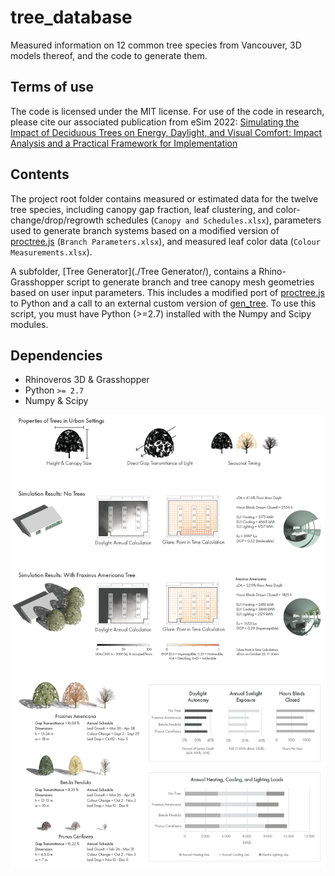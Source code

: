 # tree_database
Measured information on 12 common tree species from Vancouver, 3D models thereof, and the code to generate them.


## Terms of use
The code is licensed under the MIT license. For use of the code in research, please cite our associated publication from eSim 2022: [Simulating the Impact of Deciduous Trees on Energy, Daylight, and Visual Comfort: Impact Analysis and a Practical Framework for Implementation](https://www.dropbox.com/s/4klonawms9kbud0/Pan%20%26%20Jakubiec%20-%20Simulating%20the%20Impact%20of%20Deciduous%20Trees%20on%20Energy%2C%20Daylight%2C%20and%20Visual%20Comfort-%20Impact%20Analysis%20and%20a%20Practical%20Framework%20for%20Implementation.pdf?dl=1)


## Contents
The project root folder contains measured or estimated data for the twelve tree species, including canopy gap fraction, leaf clustering, and color-change/drop/regrowth schedules (`Canopy and Schedules.xlsx`), parameters used to generate branch systems based on a modified version of [proctree.js](https://github.com/supereggbert/proctree.js/) (`Branch Parameters.xlsx`), and measured leaf color data (`Colour Measurements.xlsx`).

A subfolder, [Tree Generator](./Tree Generator/), contains a Rhino-Grasshopper script to generate branch and tree canopy mesh geometries based on user input parameters. This includes a modified port of [proctree.js](https://github.com/supereggbert/proctree.js/) to Python and a call to an external custom version of [gen_tree](https://github.com/C38C/gen_tree). To use this script, you must have Python (>=2.7) installed with the Numpy and Scipy modules.


## Dependencies
- Rhinoveros 3D & Grasshopper
- Python `>= 2.7`
- Numpy & Scipy


![Image](./img/poster.png)

